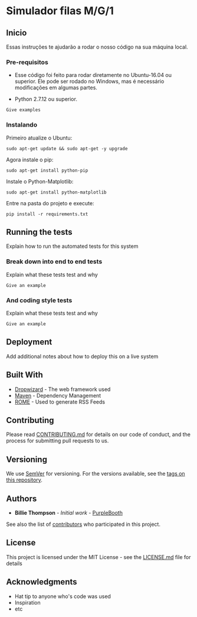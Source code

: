 # Simulador filas M/G/1



## Inicio

Essas instruções te ajudarão a rodar o nosso código na sua máquina local.

### Pre-requisitos

* Esse código foi feito para rodar diretamente no Ubuntu-16.04 ou superior. Ele pode ser rodado no Windows, mas é necessário modificações em algumas partes.

* Python 2.7.12 ou superior.

```
Give examples
```

### Instalando

Primeiro atualize o Ubuntu:

```
sudo apt-get update && sudo apt-get -y upgrade
```

Agora instale o pip:

```
sudo apt-get install python-pip
```

Instale o Python-Matplotlib:

```
sudo apt-get install python-matplotlib
```

Entre na pasta do projeto e execute:

```
pip install -r requirements.txt
```


## Running the tests

Explain how to run the automated tests for this system

### Break down into end to end tests

Explain what these tests test and why

```
Give an example
```

### And coding style tests

Explain what these tests test and why

```
Give an example
```

## Deployment

Add additional notes about how to deploy this on a live system

## Built With

* [Dropwizard](http://www.dropwizard.io/1.0.2/docs/) - The web framework used
* [Maven](https://maven.apache.org/) - Dependency Management
* [ROME](https://rometools.github.io/rome/) - Used to generate RSS Feeds

## Contributing

Please read [CONTRIBUTING.md](https://gist.github.com/PurpleBooth/b24679402957c63ec426) for details on our code of conduct, and the process for submitting pull requests to us.

## Versioning

We use [SemVer](http://semver.org/) for versioning. For the versions available, see the [tags on this repository](https://github.com/your/project/tags).

## Authors

* **Billie Thompson** - *Initial work* - [PurpleBooth](https://github.com/PurpleBooth)

See also the list of [contributors](https://github.com/your/project/contributors) who participated in this project.

## License

This project is licensed under the MIT License - see the [LICENSE.md](LICENSE.md) file for details

## Acknowledgments

* Hat tip to anyone who's code was used
* Inspiration
* etc
